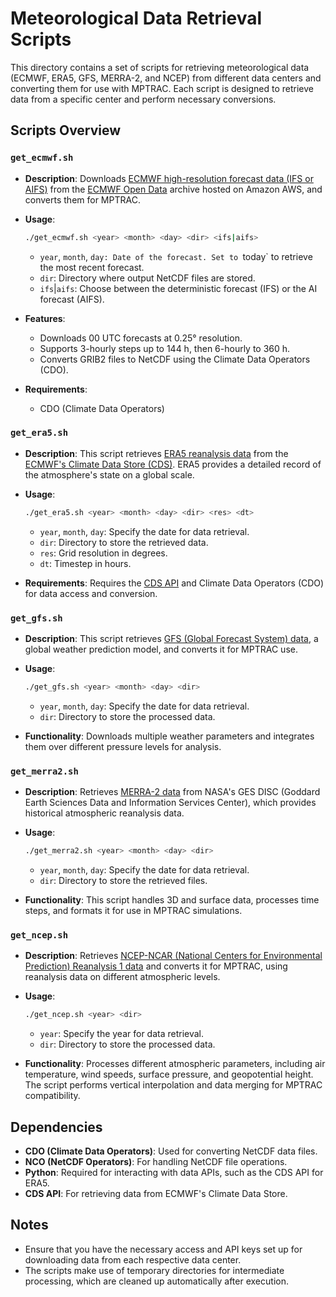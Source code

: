 # Meteorological Data Retrieval Scripts

This directory contains a set of scripts for retrieving meteorological data (ECMWF, ERA5, GFS, MERRA-2, and NCEP) from different data centers and converting them for use with MPTRAC. Each script is designed to retrieve data from a specific center and perform necessary conversions.

## Scripts Overview

### `get_ecmwf.sh`

- **Description**: Downloads [ECMWF high-resolution forecast data (IFS or AIFS)](https://www.ecmwf.int/en/forecasts/datasets/) from the [ECMWF Open Data](https://www.ecmwf.int/en/forecasts/datasets/open-data) archive hosted on Amazon AWS, and converts them for MPTRAC.

- **Usage**:
  ```bash
  ./get_ecmwf.sh <year> <month> <day> <dir> <ifs|aifs>
  ```
  - `year`, `month`, `day: Date of the forecast. Set to `today` to retrieve the most recent forecast.
  - `dir`: Directory where output NetCDF files are stored.
  - `ifs`|`aifs`: Choose between the deterministic forecast (IFS) or the AI forecast (AIFS).

- **Features**:
  - Downloads 00 UTC forecasts at 0.25° resolution.
  - Supports 3-hourly steps up to 144 h, then 6-hourly to 360 h.
  - Converts GRIB2 files to NetCDF using the Climate Data Operators (CDO).

- **Requirements**:
  - CDO (Climate Data Operators)

### `get_era5.sh`

- **Description**: This script retrieves [ERA5 reanalysis data](https://www.ecmwf.int/en/forecasts/dataset/ecmwf-reanalysis-v5)  from the [ECMWF's Climate Data Store (CDS)](https://cds.climate.copernicus.eu/). ERA5 provides a detailed record of the atmosphere's state on a global scale.

- **Usage**: 
  ```bash
  ./get_era5.sh <year> <month> <day> <dir> <res> <dt>
  ```
  - `year`, `month`, `day`: Specify the date for data retrieval.
  - `dir`: Directory to store the retrieved data.
  - `res`: Grid resolution in degrees.
  - `dt`: Timestep in hours.
  
- **Requirements**: Requires the [CDS API](https://cds.climate.copernicus.eu/how-to-api) and Climate Data Operators (CDO) for data access and conversion.

### `get_gfs.sh`

- **Description**: This script retrieves [GFS (Global Forecast System) data](https://www.emc.ncep.noaa.gov/emc/pages/numerical_forecast_systems/gfs.php), a global weather prediction model, and converts it for MPTRAC use.

- **Usage**: 
  ```bash
  ./get_gfs.sh <year> <month> <day> <dir>
  ```
  - `year`, `month`, `day`: Specify the date for data retrieval.
  - `dir`: Directory to store the processed data.
  
- **Functionality**: Downloads multiple weather parameters and integrates them over different pressure levels for analysis.

### `get_merra2.sh`

- **Description**: Retrieves [MERRA-2 data](https://gmao.gsfc.nasa.gov/reanalysis/MERRA-2/) from NASA's GES DISC (Goddard Earth Sciences Data and Information Services Center), which provides historical atmospheric reanalysis data.

- **Usage**: 
  ```bash
  ./get_merra2.sh <year> <month> <day> <dir>
  ```
  - `year`, `month`, `day`: Specify the date for data retrieval.
  - `dir`: Directory to store the retrieved files.
  
- **Functionality**: This script handles 3D and surface data, processes time steps, and formats it for use in MPTRAC simulations.

### `get_ncep.sh`

- **Description**: Retrieves [NCEP-NCAR (National Centers for Environmental Prediction) Reanalysis 1 data](https://psl.noaa.gov/data/gridded/data.ncep.reanalysis.html) and converts it for MPTRAC, using reanalysis data on different atmospheric levels.

- **Usage**: 
  ```bash
  ./get_ncep.sh <year> <dir>
  ```
  - `year`: Specify the year for data retrieval.
  - `dir`: Directory to store the processed data.
  
- **Functionality**: Processes different atmospheric parameters, including air temperature, wind speeds, surface pressure, and geopotential height. The script performs vertical interpolation and data merging for MPTRAC compatibility.

## Dependencies

- **CDO (Climate Data Operators)**: Used for converting NetCDF data files.
- **NCO (NetCDF Operators)**: For handling NetCDF file operations.
- **Python**: Required for interacting with data APIs, such as the CDS API for ERA5.
- **CDS API**: For retrieving data from ECMWF's Climate Data Store.

## Notes

- Ensure that you have the necessary access and API keys set up for downloading data from each respective data center.
- The scripts make use of temporary directories for intermediate processing, which are cleaned up automatically after execution.
